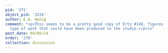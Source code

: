 ```yaml
---
pid: '271'
object_pid: '3224'
author: E.A. Honig
comment: "<p>This seems to be a pretty good copy of Ertz #149, figures are OK -- the
  type of work that could have been produced in the studio.</p>\n"
post_date: 04/05/14
order: '270'
collection: discussion
---
```

